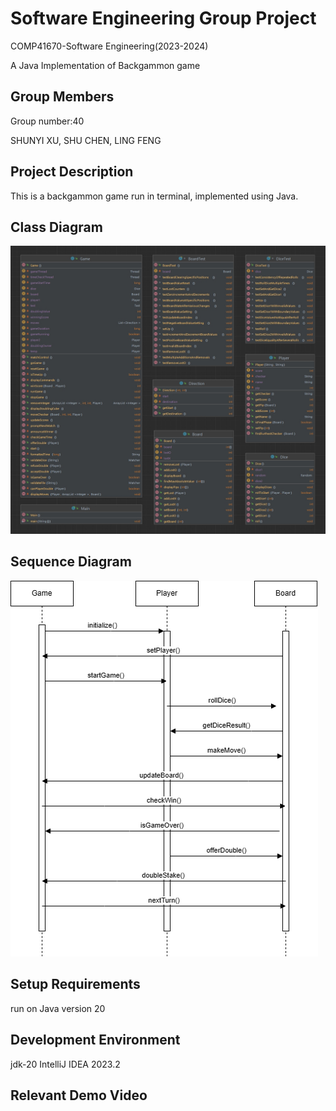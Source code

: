 # Software Engineering Group Project
COMP41670-Software Engineering(2023-2024)

A Java Implementation of Backgammon game

## Group Members
Group number:40

SHUNYI XU,
SHU CHEN,
LING FENG

## Project Description
This is a backgammon game run in terminal, implemented using Java.

## Class Diagram
![simg1](Screenshots/class.png)

## Sequence Diagram

![simg2](Screenshots/sequence.png)

## Setup Requirements
run on Java version 20

## Development Environment
jdk-20
IntelliJ IDEA  2023.2

## Relevant Demo Video
